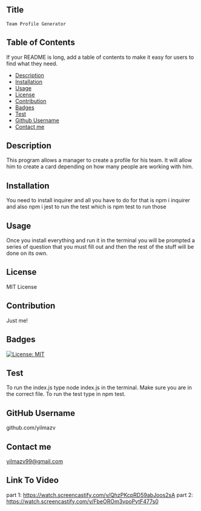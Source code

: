 ## Title

    Team Profile Generator

## Table of Contents

If your README is long, add a table of contents to make it easy for users to find what they need.

- [Description](#description)
- [Installation](installation)
- [Usage](#usage)
- [License](#license)
- [Contribution](#contribution)
- [Badges](#license)
- [Test](#test)
- [Github Username](#github%username)
- [Contact me](#contact%me)

## Description

This program allows a manager to create a profile for his team. It will allow him to create a card depending on how many people are working with him.

## Installation

You need to install inquirer and all you have to do for that is npm i inquirer and also npm i jest to run the test which is npm test to run those

## Usage

Once you install everything and run it in the terminal you will be prompted a series of question that you must fill out and then the rest of the stuff will be done on its own.

## License

MIT License

## Contribution

Just me!

## Badges

[![License: MIT](https://img.shields.io/badge/License-MIT-yellow.svg)](https://opensource.org/licenses/MIT)

## Test

To run the index.js type node index.js in the terminal. Make sure you are in the correct file. To run the test type in npm test.

## GitHub Username

github.com/yilmazv

## Contact me

yilmazv99@gmail.com

## Link To Video

part 1: https://watch.screencastify.com/v/QhzPKcpRD59abJoos2sA
part 2: https://watch.screencastify.com/v/FbeOROm3vpoPytF477s0
